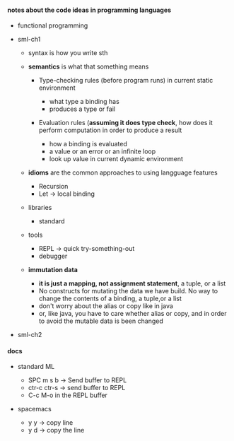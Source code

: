 
#### notes about the code ideas in programming languages
  * functional programming  

  * sml-ch1
    - syntax is how you write sth
    - **semantics** is what that something means
      + Type-checking rules (before program runs) in current static environment  
        - what type a binding has 
        - produces a type or fail 
        
      + Evaluation rules (**assuming it does type check**, how does it perform computation in order to produce a result
        - how a binding is evaluated
        - a value or an error or an infinite loop
        - look up value in current dynamic environment

    - **idioms** are the common approaches to using langguage features
      + Recursion
      + Let -> local binding

    - libraries
      + standard  

    - tools
      + REPL  -> quick try-something-out
      + debugger

    - **immutation data**
      + **it is just a mapping, not assignment statement**, a tuple, or a list
      + No constructs for mutating the data we have build. No way to change the contents of a binding, a tuple,or a list
      + don't worry about the alias or copy like in java
      + or, like java, you have to care whether alias or copy, and in order to avoid the mutable data is been changed

  * sml-ch2


#### docs
  * standard ML
    - SPC m s b -> Send buffer to REPL
    - ctr-c ctr-s -> send buffer to REPL
    - C-c M-o in the REPL buffer

  * spacemacs
    - y y -> copy line
    - y d -> copy the line
